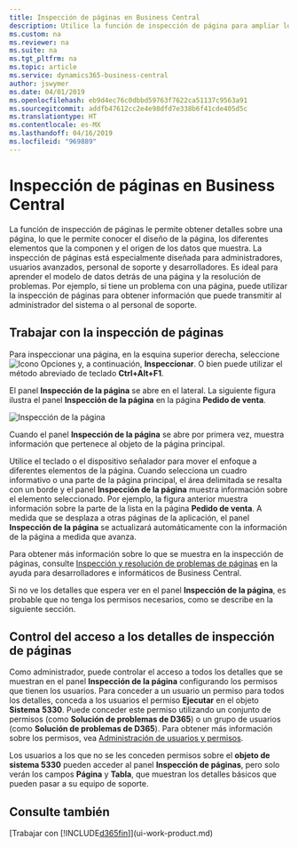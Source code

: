 ```yaml
---
title: Inspección de páginas en Business Central
description: Utilice la función de inspección de página para ampliar los detalles sobre el diseño de la página y el origen de datos. El inspector de páginas es ideal para solucionar los problemas con sus datos.
ms.custom: na
ms.reviewer: na
ms.suite: na
ms.tgt_pltfrm: na
ms.topic: article
ms.service: dynamics365-business-central
author: jswymer
ms.date: 04/01/2019
ms.openlocfilehash: eb9d4ec76c0dbbd59763f7622ca51137c9563a91
ms.sourcegitcommit: addfb47612cc2e4e98dfd7e338b6f41cde405d5c
ms.translationtype: HT
ms.contentlocale: es-MX
ms.lasthandoff: 04/16/2019
ms.locfileid: "969889"
---
```

# <a name="inspecting-pages-in-business-central"></a>Inspección de páginas en Business Central

La función de inspección de páginas le permite obtener detalles sobre una página, lo que le permite conocer el diseño de la página, los diferentes elementos que la componen y el origen de los datos que muestra. La inspección de páginas está especialmente diseñada para administradores, usuarios avanzados, personal de soporte y desarrolladores. Es ideal para aprender el modelo de datos detrás de una página y la resolución de problemas. Por ejemplo, si tiene un problema con una página, puede utilizar la inspección de páginas para obtener información que puede transmitir al administrador del sistema o al personal de soporte.

## <a name="working-with-page-inspection"></a>Trabajar con la inspección de páginas

Para inspeccionar una página, en la esquina superior derecha, seleccione ![Icono Opciones](media/ui-experience/settings_icon_small.png) y, a continuación, **Inspeccionar**. O bien puede utilizar el método abreviado de teclado **Ctrl+Alt+F1**.

El panel **Inspección de la página** se abre en el lateral. La siguiente figura ilustra el panel **Inspección de la página** en la página **Pedido de venta**.

![Inspección de la página](media/page-inspection-example.png)

Cuando el panel **Inspección de la página** se abre por primera vez, muestra información que pertenece al objeto de la página principal.

Utilice el teclado o el dispositivo señalador para mover el enfoque a diferentes elementos de la página. Cuando selecciona un cuadro informativo o una parte de la página principal, el área delimitada se resalta con un borde y el panel **Inspección de la página** muestra información sobre el elemento seleccionado. Por ejemplo, la figura anterior muestra información sobre la parte de la lista en la página **Pedido de venta**. A medida que se desplaza a otras páginas de la aplicación, el panel **Inspección de la página** se actualizará automáticamente con la información de la página a medida que avanza.

Para obtener más información sobre lo que se muestra en la inspección de páginas, consulte [Inspección y resolución de problemas de páginas](https://docs.microsoft.com/en-us/dynamics365/business-central/dev-itpro/developer/devenv-inspecting-pages) en la ayuda para desarrolladores e informáticos de Business Central.

Si no ve los detalles que espera ver en el panel **Inspección de la página**, es probable que no tenga los permisos necesarios, como se describe en la siguiente sección.

## <a name="controlling-access-to-page-inspection-details"></a>Control del acceso a los detalles de inspección de páginas

Como administrador, puede controlar el acceso a todos los detalles que se muestran en el panel **Inspección de la página** configurando los permisos que tienen los usuarios. Para conceder a un usuario un permiso para todos los detalles, conceda a los usuarios el permiso **Ejecutar** en el objeto **Sistema** **5330**. Puede conceder este permiso utilizando un conjunto de permisos (como **Solución de problemas de D365**) o un grupo de usuarios (como **Solución de problemas de D365**). Para obtener más información sobre los permisos, vea [Administración de usuarios y permisos](ui-how-users-permissions.md).

Los usuarios a los que no se les conceden permisos sobre el **objeto de sistema 5330** pueden acceder al panel **Inspección de páginas**, pero solo verán los campos **Página** y **Tabla**, que muestran los detalles básicos que pueden pasar a su equipo de soporte.

## <a name="see-also"></a>Consulte también

[Trabajar con [!INCLUDE[d365fin](includes/d365fin_md.md)]](ui-work-product.md)  

